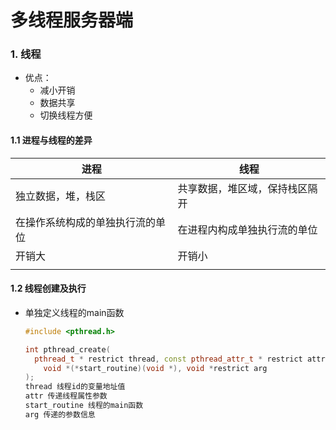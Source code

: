 # 多线程服务器端

### 1. 线程

* 优点：
  * 减小开销
  * 数据共享
  * 切换线程方便

#### 1.1 进程与线程的差异

| 进程                             | 线程                           |
| -------------------------------- | ------------------------------ |
| 独立数据，堆，栈区               | 共享数据，堆区域，保持栈区隔开 |
| 在操作系统构成的单独执行流的单位 | 在进程内构成单独执行流的单位   |
| 开销大                           | 开销小                         |
|                                  |                                |

#### 1.2 线程创建及执行

* 单独定义线程的main函数

  ```cpp
  #include <pthread.h>
  
  int pthread_create(
  	pthread_t * restrict thread, const pthread_attr_t * restrict attr,
      void *(*start_routine)(void *), void *restrict arg
  );
  thread 线程id的变量地址值
  attr 传递线程属性参数
  start_routine 线程的main函数
  arg 传递的参数信息
  ```

  

  